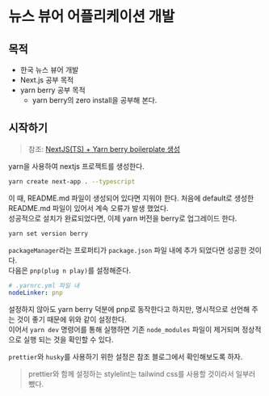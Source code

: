 # 뉴스 뷰어 어플리케이션 개발

## 목적
- 한국 뉴스 뷰어 개발
- Next.js 공부 목적
- yarn berry 공부 목적
  - yarn berry의 zero install을 공부해 본다.


## 시작하기
> 참조: [NextJS(TS) + Yarn berry boilerplate 생성
](https://velog.io/@young_pallete/Portfolio-NextJSTS-Yarn-berry-boilerplate-%EC%83%9D%EC%84%B1)

yarn을 사용하여 nextjs 프로젝트를 생성한다.

```bash
yarn create next-app . --typescript
```

이 때, README.md 파일이 생성되어 있다면 지워야 한다. 처음에 default로 생성한 README.md 파일이 있어서 계속 오류가 발생 했었다.  
성공적으로 설치가 완료되었다면, 이제 yarn 버전을 berry로 업그레이드 한다.

```bash
yarn set version berry
````

`packageManager`라는 프로퍼티가 `package.json` 파일 내에 추가 되었다면 성공한 것이다.  
다음은 `pnp(plug n play)`를 설정해준다.

```yml
# .yarnrc.yml 파일 내
nodeLinker: pnp
```

설정하지 않아도 yarn berry 덕분에 pnp로 동작한다고 하지만, 명시적으로 선언해 주는 것이 좋기 때문에 위와 같이 설정한다.  
이어서 `yarn dev` 명령어를 통해 실행하면 기존 `node_modules` 파일이 제거되며 정상적으로 실행 되는 것을 확인할 수 있다.

`prettier`와 `husky`를 사용하기 위한 설정은 참조 블로그에서 확인해보도록 하자.

> prettier와 함께 설정하는 stylelint는 tailwind css를 사용할 것이라서 일부러 뺐다.